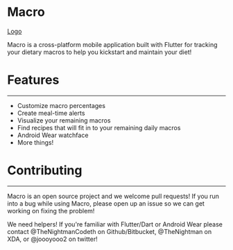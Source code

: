 # Macro

[Logo](Logo)

Macro is a cross-platform mobile application built with Flutter for tracking your dietary macros to help you kickstart and maintain your diet!

# Features
-----------------
- Customize macro percentages
- Create meal-time alerts 
- Visualize your remaining macros
- Find recipes that will fit in to your remaining daily macros
- Android Wear watchface
- More things!

# Contributing
-----------------
Macro is an open source project and we welcome pull requests! If you run into a bug while using Macro, please open up an issue so we can get working on fixing the problem!

We need helpers! If you're familiar with Flutter/Dart or Android Wear please contact @TheNightmanCodeth on Github/Bitbucket, @TheNightman on XDA, or @joooyooo2 on twitter!

